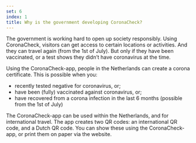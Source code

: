 ```yaml
---
set: 6
index: 1
title: Why is the government developing CoronaCheck?
---
```

The government is working hard to open up society responsibly. Using CoronaCheck, visitors can get access to certain locations or activities. And they can travel again (from the 1st of July). But only if they have been vaccinated, or a test shows they didn’t have coronavirus at the time. 

Using the CoronaCheck-app, people in the Netherlands can create a corona certificate. This is possible when you:

- recently tested negative for coronavirus, or;
- have been (fully) vaccinated against coronavirus, or;
- have recovered from a corona infection in the last 6 months (possible from the 1st of July)

The CoronaCheck-app can be used within the Netherlands, and for international travel. The app creates two QR codes: an international QR code, and a Dutch QR code. You can show these using the CoronaCheck-app, or print them on paper via the website.

